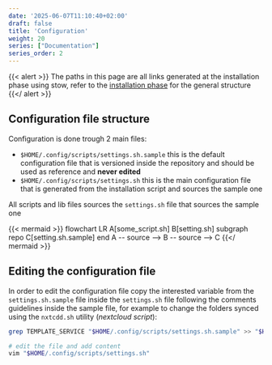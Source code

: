 ```yaml
---
date: '2025-06-07T11:10:40+02:00'
draft: false
title: 'Configuration'
weight: 20
series: ["Documentation"]
series_order: 2
---
```


{{< alert >}}
The paths in this page are all links generated at the installation phase using stow, refer to the [installation phase](/installation/#what-does-the-installation-script) for the general structure
{{</ alert >}}

## Configuration file structure

Configuration is done trough 2 main files:

- `$HOME/.config/scripts/settings.sh.sample` this is the default configuration file that is versioned inside the repository and should be used as reference and **never edited**
- `$HOME/.config/scripts/settings.sh` this is the main configuration file that is generated from the installation script and sources the sample one

All scripts and lib files sources the `settings.sh` file that sources the sample one

{{< mermaid >}}
flowchart LR
A[some_script.sh]
B[setting.sh]
subgraph repo
C[setting.sh.sample]
end
A -- source --> B -- source -->  C
{{</ mermaid >}}

## Editing the configuration file

In order to edit the configuration file copy the interested variable from the `settings.sh.sample` file inside the `settings.sh` file following the comments guidelines inside the sample file, for example to change the folders synced using the `nxtcdd.sh` utility (*nextcloud script*):

```bash
grep TEMPLATE_SERVICE "$HOME/.config/scripts/settings.sh.sample" >> "$HOME/.config/scripts/settings.sh"

# edit the file and add content
vim "$HOME/.config/scripts/settings.sh"
```

